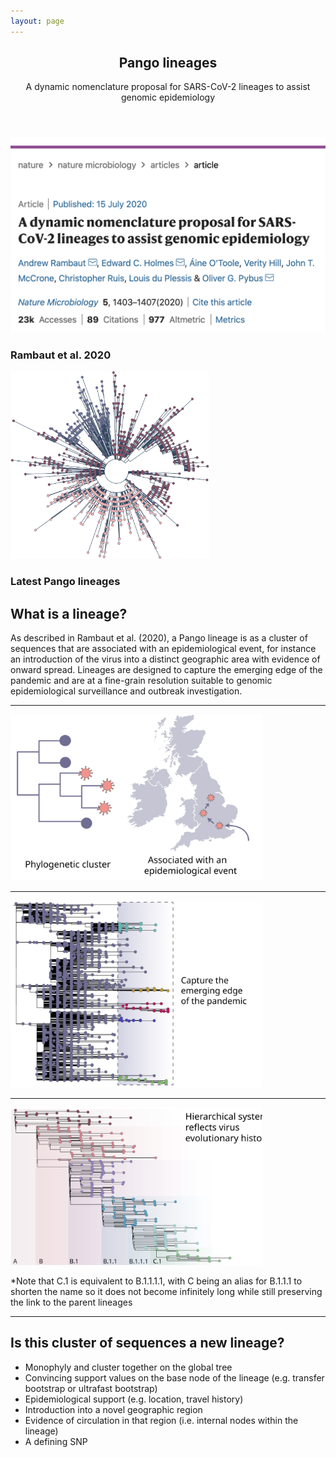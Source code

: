 ```yaml
---
layout: page
---
```


  <section>
    <div class="content">
      <header>
        <h1>Pango lineages</h1>
        <p>A dynamic nomenclature proposal for SARS-CoV-2 lineages to assist genomic epidemiology</p>
      </header>
    </div>
  </section>
  <section>
    <div class="posts">
        <article>
            <a href="https://www.nature.com/articles/s41564-020-0770-5" class="image"><img src="./assets/images/article.png" style="max-height:400px" alt="" /></a>
            <h3>Rambaut et al. 2020</h3>
        </article>
        <article>
            <a href="./lineages.html" class="image"><img src="./assets/images/designation_tree.svg" style="max-height:300px;max-width:320px" alt="" /></a>
            <h3>Latest Pango lineages</h3>
        </article>
      </div>
    </section>

## What is a lineage?

As described in Rambaut et al. (2020), a Pango lineage is as a cluster of sequences that are associated with an epidemiological event, for instance an introduction of the virus into a distinct geographic area with evidence of onward spread. Lineages are designed to capture the emerging edge of the pandemic and are at a fine-grain resolution suitable to genomic epidemiological surveillance and outbreak investigation.

<section>
    <hr>
    <img src="./assets/images/intro_evidence_spread.svg" style="max-width:80%"  class="center">
    <hr>
    <img src="./assets/images/capture_emerging_edge.svg" style="max-width:80%"  class="center">
    <hr>
    <img src="./assets/images/hierarchy_tree.svg" style="max-width:80%"  class="center">
    <p>*Note that C.1 is equivalent to B.1.1.1.1, with C being an alias for B.1.1.1 to shorten the name so it does not become infinitely long while still preserving the link to the parent lineages</p>
    <hr>
</section>

## Is this cluster of sequences a new lineage?
  <section>
    <div class="6u 12u$(small)">
    <p>
        <ul>
            <li>Monophyly and cluster together on the global tree</li>
            <li>Convincing support values on the base node of the lineage (e.g. transfer bootstrap or ultrafast bootstrap)</li>
            <li>Epidemiological support (e.g. location, travel history)</li>
            <li>Introduction into a novel geographic region</li>
            <li>Evidence of circulation in that region (i.e. internal nodes within the lineage)</li>
            <li>A defining SNP</li>
        </ul>
        </p>
    </div>
    </section>